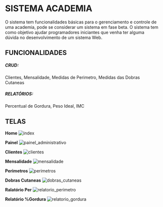 # SISTEMA ACADEMIA
 O sistema tem funcionalidades básicas para o gerenciamento e controle de uma academia, pode se considerar um sistema em fase beta. O sistema tem como objetivo ajudar programadores iniciantes que venha ter alguma dúvida no desenvolvimento de um sistema Web.

## FUNCIONALIDADES

<h5>CRUD:</h5> Clientes, Mensalidade, Medidas de Perimetro, Medidas das Dobras Cutaneas
<h5>RELATÓRIOS:</h5> Percentual de Gordura, Peso Ideal, IMC

  
## TELAS
**Home**
![index](https://user-images.githubusercontent.com/30932457/45644307-d584a900-ba93-11e8-93f6-45174c8e203b.jpg)

**Painel**
![painel_administrativo](https://user-images.githubusercontent.com/30932457/45644346-f0571d80-ba93-11e8-9486-ddac0f1e72c7.jpg)

**Clientes**
![clientes](https://user-images.githubusercontent.com/30932457/45644448-21cfe900-ba94-11e8-8a2a-776cca1538f3.jpg)

**Mensalidade**
![mensalidade](https://user-images.githubusercontent.com/30932457/45644591-75423700-ba94-11e8-8dd9-5be1b8e1a791.jpg)

**Perimetros**
![perimetros](https://user-images.githubusercontent.com/30932457/45644386-0664de00-ba94-11e8-84c7-83469a3e62ac.jpg)

**Dobras Cutaneas**
![dobras_cutaneas](https://user-images.githubusercontent.com/30932457/45644465-298f8d80-ba94-11e8-8a67-1e97971feafc.jpg)

**Ralatório Per**
![relatorio_perimetro](https://user-images.githubusercontent.com/30932457/45644519-47f58900-ba94-11e8-8668-ff667c997da9.jpg)

**Relatório %Gordura**
![relatorio_gordura](https://user-images.githubusercontent.com/30932457/45644603-7d01db80-ba94-11e8-8b19-ade87b66c21b.jpg)
